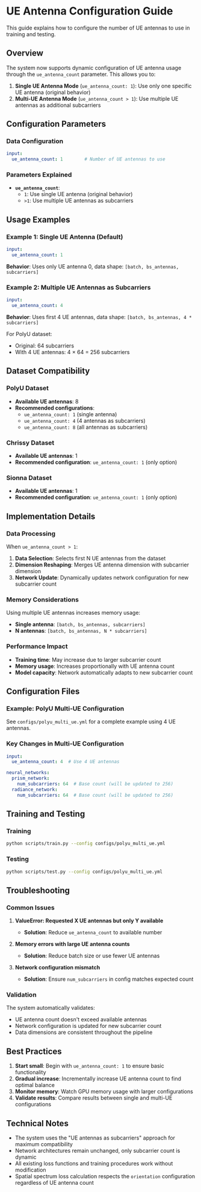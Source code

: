 # UE Antenna Configuration Guide

This guide explains how to configure the number of UE antennas to use in training and testing.

## Overview

The system now supports dynamic configuration of UE antenna usage through the `ue_antenna_count` parameter. This allows you to:

1. **Single UE Antenna Mode** (`ue_antenna_count: 1`): Use only one specific UE antenna (original behavior)
2. **Multi-UE Antenna Mode** (`ue_antenna_count > 1`): Use multiple UE antennas as additional subcarriers

## Configuration Parameters

### Data Configuration

```yaml
input:
  ue_antenna_count: 1        # Number of UE antennas to use
```

### Parameters Explained

- **`ue_antenna_count`**: 
  - `1`: Use single UE antenna (original behavior)
  - `>1`: Use multiple UE antennas as subcarriers

## Usage Examples

### Example 1: Single UE Antenna (Default)

```yaml
input:
  ue_antenna_count: 1
```

**Behavior**: Uses only UE antenna 0, data shape: `[batch, bs_antennas, subcarriers]`

### Example 2: Multiple UE Antennas as Subcarriers

```yaml
input:
  ue_antenna_count: 4
```

**Behavior**: Uses first 4 UE antennas, data shape: `[batch, bs_antennas, 4 * subcarriers]`

For PolyU dataset:
- Original: 64 subcarriers
- With 4 UE antennas: 4 × 64 = 256 subcarriers

## Dataset Compatibility

### PolyU Dataset
- **Available UE antennas**: 8
- **Recommended configurations**:
  - `ue_antenna_count: 1` (single antenna)
  - `ue_antenna_count: 4` (4 antennas as subcarriers)
  - `ue_antenna_count: 8` (all antennas as subcarriers)

### Chrissy Dataset
- **Available UE antennas**: 1
- **Recommended configuration**: `ue_antenna_count: 1` (only option)

### Sionna Dataset
- **Available UE antennas**: 1
- **Recommended configuration**: `ue_antenna_count: 1` (only option)

## Implementation Details

### Data Processing

When `ue_antenna_count > 1`:

1. **Data Selection**: Selects first N UE antennas from the dataset
2. **Dimension Reshaping**: Merges UE antenna dimension with subcarrier dimension
3. **Network Update**: Dynamically updates network configuration for new subcarrier count

### Memory Considerations

Using multiple UE antennas increases memory usage:
- **Single antenna**: `[batch, bs_antennas, subcarriers]`
- **N antennas**: `[batch, bs_antennas, N * subcarriers]`

### Performance Impact

- **Training time**: May increase due to larger subcarrier count
- **Memory usage**: Increases proportionally with UE antenna count
- **Model capacity**: Network automatically adapts to new subcarrier count

## Configuration Files

### Example: PolyU Multi-UE Configuration

See `configs/polyu_multi_ue.yml` for a complete example using 4 UE antennas.

### Key Changes in Multi-UE Configuration

```yaml
input:
  ue_antenna_count: 4  # Use 4 UE antennas

neural_networks:
  prism_network:
    num_subcarriers: 64  # Base count (will be updated to 256)
  radiance_network:
    num_subcarriers: 64  # Base count (will be updated to 256)
```

## Training and Testing

### Training

```bash
python scripts/train.py --config configs/polyu_multi_ue.yml
```

### Testing

```bash
python scripts/test.py --config configs/polyu_multi_ue.yml
```

## Troubleshooting

### Common Issues

1. **ValueError: Requested X UE antennas but only Y available**
   - **Solution**: Reduce `ue_antenna_count` to available number

2. **Memory errors with large UE antenna counts**
   - **Solution**: Reduce batch size or use fewer UE antennas

3. **Network configuration mismatch**
   - **Solution**: Ensure `num_subcarriers` in config matches expected count

### Validation

The system automatically validates:
- UE antenna count doesn't exceed available antennas
- Network configuration is updated for new subcarrier count
- Data dimensions are consistent throughout the pipeline

## Best Practices

1. **Start small**: Begin with `ue_antenna_count: 1` to ensure basic functionality
2. **Gradual increase**: Incrementally increase UE antenna count to find optimal balance
3. **Monitor memory**: Watch GPU memory usage with larger configurations
4. **Validate results**: Compare results between single and multi-UE configurations

## Technical Notes

- The system uses the "UE antennas as subcarriers" approach for maximum compatibility
- Network architectures remain unchanged, only subcarrier count is dynamic
- All existing loss functions and training procedures work without modification
- Spatial spectrum loss calculation respects the `orientation` configuration regardless of UE antenna count
